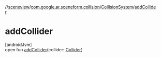 //[sceneview](../../../index.md)/[com.google.ar.sceneform.collision](../index.md)/[CollisionSystem](index.md)/[addCollider](add-collider.md)

# addCollider

[androidJvm]\
open fun [addCollider](add-collider.md)(collider: [Collider](../-collider/index.md))
